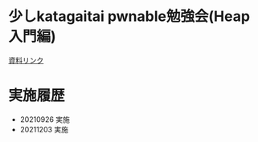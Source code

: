 # 少しkatagaitai pwnable勉強会(Heap入門編)

[資料リンク](https://ktgtstudyrsrc.s3.ap-northeast-1.amazonaws.com/katagaitai_Heap%E5%8B%89%E5%BC%B7%E4%BC%9A%E8%B3%87%E6%96%9920211204.pdf)

# 実施履歴 
- 20210926 実施
- 20211203 実施
